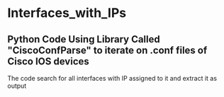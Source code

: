 # Interfaces_with_IPs
## Python Code Using Library Called "CiscoConfParse" to iterate on .conf files of Cisco IOS devices
The code search for all interfaces with IP assigned to it and extract it as output
